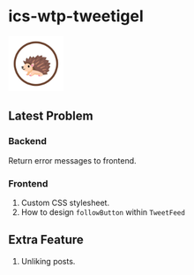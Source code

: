 # ics-wtp-tweetigel


<img src="tweetigel-frontend/public/tweetigel_logo.png" alt="Tweetigel Logo" width="100"/>

## Latest Problem

### Backend
Return error messages to frontend.

### Frontend
1. Custom CSS stylesheet. 
2. How to design <code>followButton</code> within <code>TweetFeed</code>

## Extra Feature
1. Unliking posts.